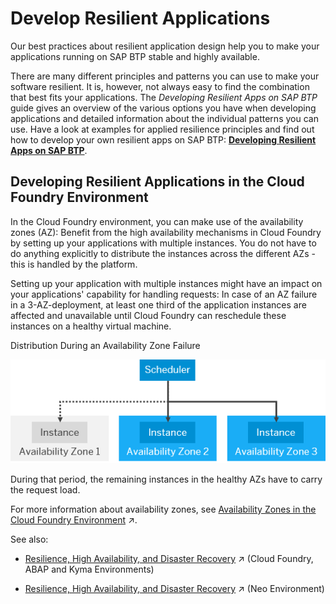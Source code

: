 <!-- loiob1b929a5aea64571b2f74e810b622568 -->

# Develop Resilient Applications

Our best practices about resilient application design help you to make your applications running on SAP BTP stable and highly available.



There are many different principles and patterns you can use to make your software resilient. It is, however, not always easy to find the combination that best fits your applications. The *Developing Resilient Apps on SAP BTP* guide gives an overview of the various options you have when developing applications and detailed information about the individual patterns you can use. Have a look at examples for applied resilience principles and find out how to develop your own resilient apps on SAP BTP: **[Developing Resilient Apps on SAP BTP](https://help.sap.com/viewer/eadaa45871804b4a974be865f627e791/Cloud/en-US/d1fe5fd8ecfb46c193221ebb991af3d7.html)**.



<a name="loiob1b929a5aea64571b2f74e810b622568__section_developaz"/>

## Developing Resilient Applications in the Cloud Foundry Environment

In the Cloud Foundry environment, you can make use of the availability zones \(AZ\): Benefit from the high availability mechanisms in Cloud Foundry by setting up your applications with multiple instances. You do not have to do anything explicitly to distribute the instances across the different AZs - this is handled by the platform.

Setting up your application with multiple instances might have an impact on your applications' capability for handling requests: In case of an AZ failure in a 3-AZ-deployment, at least one third of the application instances are affected and unavailable until Cloud Foundry can reschedule these instances on a healthy virtual machine.

   
  
<a name="loiob1b929a5aea64571b2f74e810b622568__fig_cmc_bh3_1kb"/>Distribution During an Availability Zone Failure

 ![](images/AZ_failure_3e96947.png "Distribution During an Availability Zone Failure") 

During that period, the remaining instances in the healthy AZs have to carry the request load.

For more information about availability zones, see [Availability Zones in the Cloud Foundry Environment](https://help.sap.com/viewer/65de2977205c403bbc107264b8eccf4b/Cloud/en-US/9c7092c7b7ae4d49bc8ae35fdd0e0b18.html#loiob6a7e11c3a58416a9ab1175bba17193a "The Cloud Foundry environment follows the recommendations of our partner IaaS providers by leveraging the availability zones (AZ) concept.") :arrow_upper_right:.



See also:

-   [Resilience, High Availability, and Disaster Recovery](https://help.sap.com/viewer/65de2977205c403bbc107264b8eccf4b/Cloud/en-US/e3ac4f7c25a3442ca585950095eec599.html#loioe3ac4f7c25a3442ca585950095eec599 "SAP has a number of processes in place to support resilience in SAP BTP, and provides different offerings so that you can support the high availability of your applications.") :arrow_upper_right: \(Cloud Foundry, ABAP and Kyma Environments\)

-   [Resilience, High Availability, and Disaster Recovery](https://help.sap.com/viewer/ea72206b834e4ace9cd834feed6c0e09/Cloud/en-US/84dd155500224fe4a7f161d48ee226a9.html "SAP has a number of processes in place to support resilience in SAP BTP, and provides different offerings so that you can support the high availability of your applications.") :arrow_upper_right: \(Neo Environment\)


